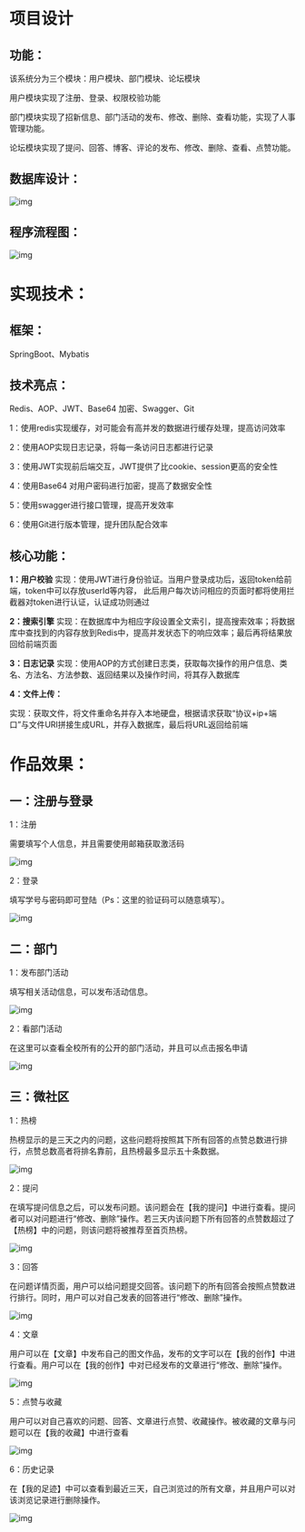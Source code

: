 

# 项目设计

## 功能：

该系统分为三个模块：用户模块、部门模块、论坛模块

用户模块实现了注册、登录、权限校验功能

部门模块实现了招新信息、部门活动的发布、修改、删除、查看功能，实现了人事管理功能。

论坛模块实现了提问、回答、博客、评论的发布、修改、删除、查看、点赞功能。

## 数据库设计：

![img](https://img-blog.csdnimg.cn/6f25e0c1e65f4db8906ca13b048272b5.jpg?x-oss-process=image/watermark,type_ZHJvaWRzYW5zZmFsbGJhY2s,shadow_50,text_Q1NETiBAWlJKMDYxOA==,size_20,color_FFFFFF,t_70,g_se,x_16#pic_center)

## 程序流程图：

![img](https://img-blog.csdnimg.cn/0144b6cb701c41f1a05ee6a83a5ca4e4.png?x-oss-process=image/watermark,type_ZHJvaWRzYW5zZmFsbGJhY2s,shadow_50,text_Q1NETiBAWlJKMDYxOA==,size_20,color_FFFFFF,t_70,g_se,x_16#pic_center)

# 实现技术：

## 框架：

 SpringBoot、Mybatis

## 技术亮点：

Redis、AOP、JWT、Base64 加密、Swagger、Git

1：使用redis实现缓存，对可能会有高并发的数据进行缓存处理，提高访问效率

2：使用AOP实现日志记录，将每一条访问日志都进行记录

3：使用JWT实现前后端交互，JWT提供了比cookie、session更高的安全性

4：使用Base64 对用户密码进行加密，提高了数据安全性

5：使用swagger进行接口管理，提高开发效率

6：使用Git进行版本管理，提升团队配合效率

## 核心功能：

**1：用户校验**
实现：使用JWT进行身份验证。当用户登录成功后，返回token给前端，token中可以存放userId等内容，
          此后用户每次访问相应的页面时都将使用拦截器对token进行认证，认证成功则通过

**2：搜索引擎**
实现：在数据库中为相应字段设置全文索引，提高搜索效率；将数据库中查找到的内容存放到Redis中，提高并发状态下的响应效率；最后再将结果放回给前端页面

**3：日志记录**
实现：使用AOP的方式创建日志类，获取每次操作的用户信息、类名、方法名、方法参数、返回结果以及操作时间，将其存入数据库

**4：文件上传：**

实现：获取文件，将文件重命名并存入本地硬盘，根据请求获取“协议+ip+端口”与文件URI拼接生成URL，并存入数据库，最后将URL返回给前端



# 作品效果：

## 一：注册与登录

1：注册

需要填写个人信息，并且需要使用邮箱获取激活码

![img](https://img-blog.csdnimg.cn/dd4d4b0833444108be100da7abc8126f.jpg?x-oss-process=image/watermark,type_ZHJvaWRzYW5zZmFsbGJhY2s,shadow_50,text_Q1NETiBAWlJKMDYxOA==,size_20,color_FFFFFF,t_70,g_se,x_16#pic_center)

2：登录

填写学号与密码即可登陆（Ps：这里的验证码可以随意填写）。

![img](https://img-blog.csdnimg.cn/6715abbf8b6544d9bbb1731a919f14b5.jpg?x-oss-process=image/watermark,type_ZHJvaWRzYW5zZmFsbGJhY2s,shadow_50,text_Q1NETiBAWlJKMDYxOA==,size_20,color_FFFFFF,t_70,g_se,x_16#pic_center)

## 二：部门

1：发布部门活动

填写相关活动信息，可以发布活动信息。

![img](https://img-blog.csdnimg.cn/3661e8abcc584aa88f127473f80ed376.jpg?x-oss-process=image/watermark,type_ZHJvaWRzYW5zZmFsbGJhY2s,shadow_50,text_Q1NETiBAWlJKMDYxOA==,size_20,color_FFFFFF,t_70,g_se,x_16#pic_center)

2：看部门活动

在这里可以查看全校所有的公开的部门活动，并且可以点击报名申请

![img](https://img-blog.csdnimg.cn/7832fe41037f445c96f26e8982a55008.jpg#pic_center)

## 三：微社区

1：热榜

热榜显示的是三天之内的问题，这些问题将按照其下所有回答的点赞总数进行排行，点赞总数高者将排名靠前，且热榜最多显示五十条数据。

![img](https://img-blog.csdnimg.cn/f79cee2ce2d44a998a7e82d0bf070d6d.jpg?x-oss-process=image/watermark,type_ZHJvaWRzYW5zZmFsbGJhY2s,shadow_50,text_Q1NETiBAWlJKMDYxOA==,size_20,color_FFFFFF,t_70,g_se,x_16#pic_center)

2：提问

在填写提问信息之后，可以发布问题。该问题会在【我的提问】中进行查看。提问者可以对问题进行“修改、删除”操作。若三天内该问题下所有回答的点赞数超过了【热榜】中的问题，则该问题将被推荐至首页热榜。

![img](https://img-blog.csdnimg.cn/5b39f097fd6c49b987856049db258f87.jpg?x-oss-process=image/watermark,type_ZHJvaWRzYW5zZmFsbGJhY2s,shadow_50,text_Q1NETiBAWlJKMDYxOA==,size_20,color_FFFFFF,t_70,g_se,x_16#pic_center)

3：回答

在问题详情页面，用户可以给问题提交回答。该问题下的所有回答会按照点赞数进行排行。同时，用户可以对自己发表的回答进行“修改、删除”操作。

![img](https://img-blog.csdnimg.cn/f3dbc312201a4b96a9225ab00b7fa004.jpg?x-oss-process=image/watermark,type_ZHJvaWRzYW5zZmFsbGJhY2s,shadow_50,text_Q1NETiBAWlJKMDYxOA==,size_20,color_FFFFFF,t_70,g_se,x_16#pic_center)

4：文章

用户可以在【文章】中发布自己的图文作品，发布的文字可以在【我的创作】中进行查看。用户可以在【我的创作】中对已经发布的文章进行“修改、删除”操作。

![img](https://img-blog.csdnimg.cn/126a9cb2c7264e5c82400a4f3d04f001.jpg?x-oss-process=image/watermark,type_ZHJvaWRzYW5zZmFsbGJhY2s,shadow_50,text_Q1NETiBAWlJKMDYxOA==,size_20,color_FFFFFF,t_70,g_se,x_16#pic_center)

5：点赞与收藏

用户可以对自己喜欢的问题、回答、文章进行点赞、收藏操作。被收藏的文章与问题可以在【我的收藏】中进行查看

![img](https://img-blog.csdnimg.cn/6810b4a86f8945f0b14db278fe497764.jpg?x-oss-process=image/watermark,type_ZHJvaWRzYW5zZmFsbGJhY2s,shadow_50,text_Q1NETiBAWlJKMDYxOA==,size_20,color_FFFFFF,t_70,g_se,x_16#pic_center)

6：历史记录

在【我的足迹】中可以查看到最近三天，自己浏览过的所有文章，并且用户可以对该浏览记录进行删除操作。

![img](https://img-blog.csdnimg.cn/7571016f83db40cfb21aeb407aec3961.jpg#pic_center)

 









 